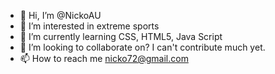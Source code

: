 - 👋 Hi, I’m @NickoAU
- 👀 I’m interested in extreme sports
- 🌱 I’m currently learning CSS, HTML5, Java Script
- 💞️ I’m looking to collaborate on?  I can't contribute much yet.
- 📫 How to reach me nicko72@gmail.com

<!---
NickoAU/NickoAU is a ✨ special ✨ repository because its `README.md` (this file) appears on your GitHub profile.
You can click the Preview link to take a look at your changes.
--->
